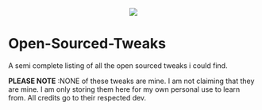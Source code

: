 <p align="center">
  <img src="https://raw.githubusercontent.com/thelazyitguy/Open-Sourced-Tweaks/master/rsz_mylogo.png">
</p>


# Open-Sourced-Tweaks
A semi complete listing of all the open sourced tweaks i could find.


**************PLEASE NOTE**************
:NONE of these tweaks are mine. I am not claiming that they are mine. I am only storing them here for my own personal use to learn from. All credits go to their respected dev.
